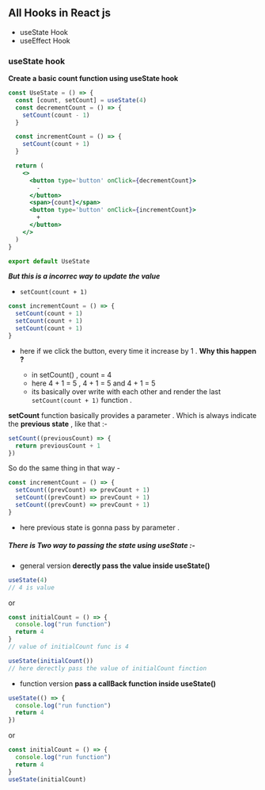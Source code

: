 ## All Hooks in React js

- useState Hook
- useEffect Hook

### useState hook

**Create a basic count function using useState hook**

```jsx
const UseState = () => {
  const [count, setCount] = useState(4)
  const decrementCount = () => {
    setCount(count - 1)
  }

  const incrementCount = () => {
    setCount(count + 1)
  }

  return (
    <>
      <button type='button' onClick={decrementCount}>
        -
      </button>
      <span>{count}</span>
      <button type='button' onClick={incrementCount}>
        +
      </button>
    </>
  )
}

export default UseState
```

**_But this is a incorrec way to update the value_**

- `setCount(count + 1)`

```jsx
const incrementCount = () => {
  setCount(count + 1)
  setCount(count + 1)
  setCount(count + 1)
}
```

- here if we click the button, every time it increase by 1 .
  **Why this happen ?**

  - in setCount() , count = 4
  - here 4 + 1 = 5 , 4 + 1 = 5 and 4 + 1 = 5
  - its basically over write with each other and render the last `setCount(count + 1)` function .

**setCount** function basically provides a parameter . Which is always indicate the **previous state** , like that :-

```js
setCount((previousCount) => {
  return previousCount + 1
})
```

So do the same thing in that way -

```jsx
const incrementCount = () => {
  setCount((prevCount) => prevCount + 1)
  setCount((prevCount) => prevCount + 1)
  setCount((prevCount) => prevCount + 1)
}
```

- here previous state is gonna pass by parameter .

##### There is Two way to passing the state using useState :-

- general version **derectly pass the value inside useState()**

```jsx
useState(4)
// 4 is value
```

or

```jsx
const initialCount = () => {
  console.log("run function")
  return 4
}
// value of initialCount func is 4

useState(initialCount())
// here derectly pass the value of initialCount finction
```

- function version **pass a callBack function inside useState()**

```jsx
useState(() => {
  console.log("run function")
  return 4
})
```

or

```jsx
const initialCount = () => {
  console.log("run function")
  return 4
}
useState(initialCount)
```
